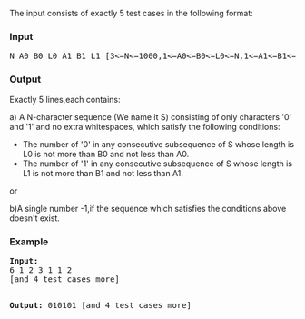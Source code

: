 <p>The input consists of exactly 5 test cases in the following format:</p>
<h3>Input</h3>
<pre>N A0 B0 L0 A1 B1 L1 [3&lt;=N&lt;=1000,1&lt;=A0&lt;=B0&lt;=L0&lt;=N,1&lt;=A1&lt;=B1&lt;=L1&lt;=N]
</pre>
<h3>Output</h3>
<p>Exactly 5 lines,each contains:</p>
<p>a) A N-character sequence (We name it S) consisting of only characters '0' and '1' and no extra whitespaces, which satisfy the following conditions:</p>
<div>
<ul>
<li> The number of '0' in any consecutive subsequence of S whose length is L0 is not more than B0 and not less than A0. </li>
<li> The number of '1' in any consecutive subsequence of S whose length is L1 is not more than B1 and not less than A1.</li>
</ul>
</div>
<p>or</p>
<p>b)A single number -1,if the sequence which satisfies the conditions above doesn't exist.</p>
<h3>Example</h3>
<pre><strong>Input:</strong>
6 1 2 3 1 1 2
[and 4 test cases more]

<strong>Output:</strong>
010101
[and 4 test cases more]
</pre>